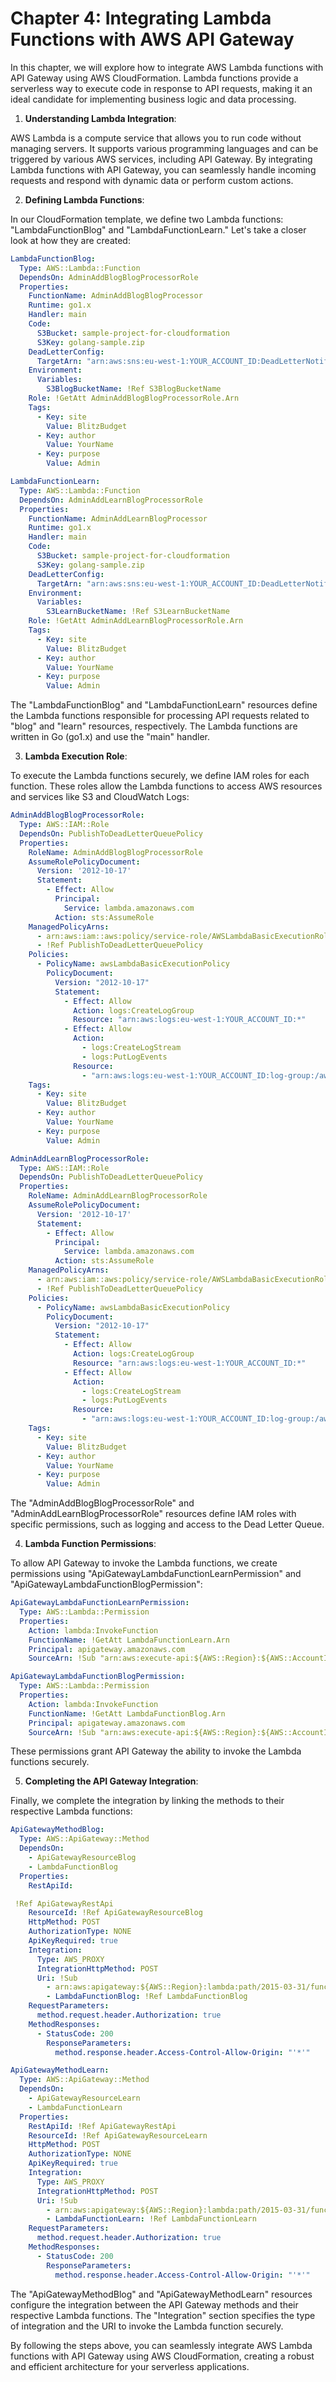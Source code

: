 # Chapter 4: Integrating Lambda Functions with AWS API Gateway

In this chapter, we will explore how to integrate AWS Lambda functions with API Gateway using AWS CloudFormation. Lambda functions provide a serverless way to execute code in response to API requests, making it an ideal candidate for implementing business logic and data processing.

1. **Understanding Lambda Integration**:

AWS Lambda is a compute service that allows you to run code without managing servers. It supports various programming languages and can be triggered by various AWS services, including API Gateway. By integrating Lambda functions with API Gateway, you can seamlessly handle incoming requests and respond with dynamic data or perform custom actions.

2. **Defining Lambda Functions**:

In our CloudFormation template, we define two Lambda functions: "LambdaFunctionBlog" and "LambdaFunctionLearn." Let's take a closer look at how they are created:

```yaml
LambdaFunctionBlog:
  Type: AWS::Lambda::Function
  DependsOn: AdminAddBlogBlogProcessorRole
  Properties:
    FunctionName: AdminAddBlogBlogProcessor
    Runtime: go1.x
    Handler: main
    Code:
      S3Bucket: sample-project-for-cloudformation
      S3Key: golang-sample.zip
    DeadLetterConfig:
      TargetArn: "arn:aws:sns:eu-west-1:YOUR_ACCOUNT_ID:DeadLetterNotification"
    Environment:
      Variables:
        S3BlogBucketName: !Ref S3BlogBucketName
    Role: !GetAtt AdminAddBlogBlogProcessorRole.Arn
    Tags:
      - Key: site
        Value: BlitzBudget
      - Key: author
        Value: YourName
      - Key: purpose
        Value: Admin

LambdaFunctionLearn:
  Type: AWS::Lambda::Function
  DependsOn: AdminAddLearnBlogProcessorRole
  Properties:
    FunctionName: AdminAddLearnBlogProcessor
    Runtime: go1.x
    Handler: main
    Code:
      S3Bucket: sample-project-for-cloudformation
      S3Key: golang-sample.zip
    DeadLetterConfig:
      TargetArn: "arn:aws:sns:eu-west-1:YOUR_ACCOUNT_ID:DeadLetterNotification"
    Environment:
      Variables:
        S3LearnBucketName: !Ref S3LearnBucketName
    Role: !GetAtt AdminAddLearnBlogProcessorRole.Arn
    Tags:
      - Key: site
        Value: BlitzBudget
      - Key: author
        Value: YourName
      - Key: purpose
        Value: Admin
```

The "LambdaFunctionBlog" and "LambdaFunctionLearn" resources define the Lambda functions responsible for processing API requests related to "blog" and "learn" resources, respectively. The Lambda functions are written in Go (go1.x) and use the "main" handler.

3. **Lambda Execution Role**:

To execute the Lambda functions securely, we define IAM roles for each function. These roles allow the Lambda functions to access AWS resources and services like S3 and CloudWatch Logs:

```yaml
AdminAddBlogBlogProcessorRole:
  Type: AWS::IAM::Role
  DependsOn: PublishToDeadLetterQueuePolicy
  Properties:
    RoleName: AdminAddBlogBlogProcessorRole
    AssumeRolePolicyDocument:
      Version: '2012-10-17'
      Statement:
        - Effect: Allow
          Principal:
            Service: lambda.amazonaws.com
          Action: sts:AssumeRole
    ManagedPolicyArns:
      - arn:aws:iam::aws:policy/service-role/AWSLambdaBasicExecutionRole
      - !Ref PublishToDeadLetterQueuePolicy
    Policies:
      - PolicyName: awsLambdaBasicExecutionPolicy
        PolicyDocument:
          Version: "2012-10-17"
          Statement:
            - Effect: Allow
              Action: logs:CreateLogGroup
              Resource: "arn:aws:logs:eu-west-1:YOUR_ACCOUNT_ID:*"
            - Effect: Allow
              Action:
                - logs:CreateLogStream
                - logs:PutLogEvents
              Resource:
                - "arn:aws:logs:eu-west-1:YOUR_ACCOUNT_ID:log-group:/aws/lambda/AdminAddBlogBlogProcessor:*"
    Tags:
      - Key: site
        Value: BlitzBudget
      - Key: author
        Value: YourName
      - Key: purpose
        Value: Admin

AdminAddLearnBlogProcessorRole:
  Type: AWS::IAM::Role
  DependsOn: PublishToDeadLetterQueuePolicy
  Properties:
    RoleName: AdminAddLearnBlogProcessorRole
    AssumeRolePolicyDocument:
      Version: '2012-10-17'
      Statement:
        - Effect: Allow
          Principal:
            Service: lambda.amazonaws.com
          Action: sts:AssumeRole
    ManagedPolicyArns:
      - arn:aws:iam::aws:policy/service-role/AWSLambdaBasicExecutionRole
      - !Ref PublishToDeadLetterQueuePolicy
    Policies:
      - PolicyName: awsLambdaBasicExecutionPolicy
        PolicyDocument:
          Version: "2012-10-17"
          Statement:
            - Effect: Allow
              Action: logs:CreateLogGroup
              Resource: "arn:aws:logs:eu-west-1:YOUR_ACCOUNT_ID:*"
            - Effect: Allow
              Action:
                - logs:CreateLogStream
                - logs:PutLogEvents
              Resource:
                - "arn:aws:logs:eu-west-1:YOUR_ACCOUNT_ID:log-group:/aws/lambda/AdminAddLearnBlogProcessor:*"
    Tags:
      - Key: site
        Value: BlitzBudget
      - Key: author
        Value: YourName
      - Key: purpose
        Value: Admin
```

The "AdminAddBlogBlogProcessorRole" and "AdminAddLearnBlogProcessorRole" resources define IAM roles with specific permissions, such as logging and access to the Dead Letter Queue.

4. **Lambda Function Permissions**:

To allow API Gateway to invoke the Lambda functions, we create permissions using "ApiGatewayLambdaFunctionLearnPermission" and "ApiGatewayLambdaFunctionBlogPermission":

```yaml
ApiGatewayLambdaFunctionLearnPermission:
  Type: AWS::Lambda::Permission
  Properties:
    Action: lambda:InvokeFunction
    FunctionName: !GetAtt LambdaFunctionLearn.Arn
    Principal: apigateway.amazonaws.com
    SourceArn: !Sub "arn:aws:execute-api:${AWS::Region}:${AWS::AccountId}:${ApiGatewayRestApi}/*/POST/learn"

ApiGatewayLambdaFunctionBlogPermission:
  Type: AWS::Lambda::Permission
  Properties:
    Action: lambda:InvokeFunction
    FunctionName: !GetAtt LambdaFunctionBlog.Arn
    Principal: apigateway.amazonaws.com
    SourceArn: !Sub "arn:aws:execute-api:${AWS::Region}:${AWS::AccountId}:${ApiGatewayRestApi}/*/POST/blog"
```

These permissions grant API Gateway the ability to invoke the Lambda functions securely.

5. **Completing the API Gateway Integration**:

Finally, we complete the integration by linking the methods to their respective Lambda functions:

```yaml
ApiGatewayMethodBlog:
  Type: AWS::ApiGateway::Method
  DependsOn: 
    - ApiGatewayResourceBlog
    - LambdaFunctionBlog
  Properties:
    RestApiId:

 !Ref ApiGatewayRestApi
    ResourceId: !Ref ApiGatewayResourceBlog
    HttpMethod: POST
    AuthorizationType: NONE
    ApiKeyRequired: true
    Integration:
      Type: AWS_PROXY
      IntegrationHttpMethod: POST
      Uri: !Sub
        - arn:aws:apigateway:${AWS::Region}:lambda:path/2015-03-31/functions/${LambdaFunctionBlog.Arn}/invocations
        - LambdaFunctionBlog: !Ref LambdaFunctionBlog
    RequestParameters:
      method.request.header.Authorization: true
    MethodResponses:
      - StatusCode: 200
        ResponseParameters:
          method.response.header.Access-Control-Allow-Origin: "'*'"

ApiGatewayMethodLearn:
  Type: AWS::ApiGateway::Method
  DependsOn: 
    - ApiGatewayResourceLearn
    - LambdaFunctionLearn
  Properties:
    RestApiId: !Ref ApiGatewayRestApi
    ResourceId: !Ref ApiGatewayResourceLearn
    HttpMethod: POST
    AuthorizationType: NONE
    ApiKeyRequired: true
    Integration:
      Type: AWS_PROXY
      IntegrationHttpMethod: POST
      Uri: !Sub
        - arn:aws:apigateway:${AWS::Region}:lambda:path/2015-03-31/functions/${LambdaFunctionLearn.Arn}/invocations
        - LambdaFunctionLearn: !Ref LambdaFunctionLearn
    RequestParameters:
      method.request.header.Authorization: true
    MethodResponses:
      - StatusCode: 200
        ResponseParameters:
          method.response.header.Access-Control-Allow-Origin: "'*'"
```

The "ApiGatewayMethodBlog" and "ApiGatewayMethodLearn" resources configure the integration between the API Gateway methods and their respective Lambda functions. The "Integration" section specifies the type of integration and the URI to invoke the Lambda function securely.

By following the steps above, you can seamlessly integrate AWS Lambda functions with API Gateway using AWS CloudFormation, creating a robust and efficient architecture for your serverless applications.